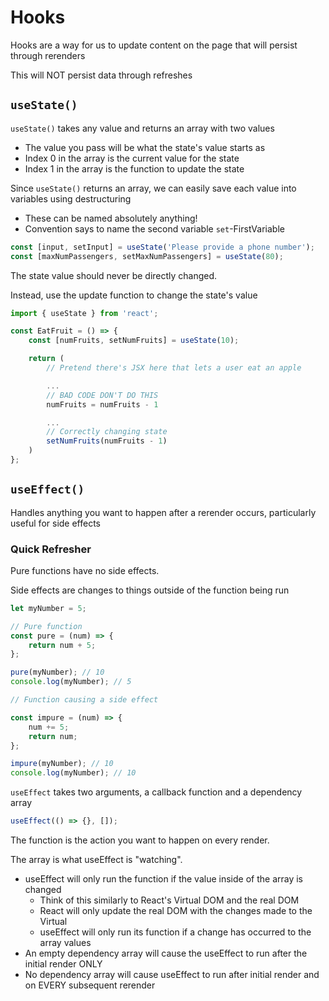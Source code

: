 # Hooks

Hooks are a way for us to update content on the page that will persist through rerenders

This will NOT persist data through refreshes

## `useState()`

`useState()` takes any value and returns an array with two values

-   The value you pass will be what the state's value starts as
-   Index 0 in the array is the current value for the state
-   Index 1 in the array is the function to update the state

Since `useState()` returns an array, we can easily save each value into variables using destructuring

-   These can be named absolutely anything!
-   Convention says to name the second variable `set`-FirstVariable

```js
const [input, setInput] = useState('Please provide a phone number');
const [maxNumPassengers, setMaxNumPassengers] = useState(80);
```

The state value should never be directly changed.

Instead, use the update function to change the state's value

```js
import { useState } from 'react';

const EatFruit = () => {
    const [numFruits, setNumFruits] = useState(10);

    return (
		// Pretend there's JSX here that lets a user eat an apple

		...
		// BAD CODE DON'T DO THIS
		numFruits = numFruits - 1

		...
		// Correctly changing state
		setNumFruits(numFruits - 1)
	)
};
```

## `useEffect()`

Handles anything you want to happen after a rerender occurs, particularly useful for side effects

### Quick Refresher

Pure functions have no side effects.

Side effects are changes to things outside of the function being run

```js
let myNumber = 5;

// Pure function
const pure = (num) => {
    return num + 5;
};

pure(myNumber); // 10
console.log(myNumber); // 5

// Function causing a side effect

const impure = (num) => {
    num += 5;
    return num;
};

impure(myNumber); // 10
console.log(myNumber); // 10
```

`useEffect` takes two arguments, a callback function and a dependency array

```js
useEffect(() => {}, []);
```

The function is the action you want to happen on every render.

The array is what useEffect is "watching".

-   useEffect will only run the function if the value inside of the array is changed
    -   Think of this similarly to React's Virtual DOM and the real DOM
    -   React will only update the real DOM with the changes made to the Virtual
    -   useEffect will only run its function if a change has occurred to the array values
-   An empty dependency array will cause the useEffect to run after the initial render ONLY
-   No dependency array will cause useEffect to run after initial render and on EVERY subsequent rerender
